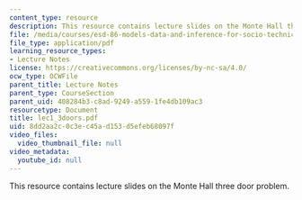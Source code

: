 ```yaml
---
content_type: resource
description: This resource contains lecture slides on the Monte Hall three door problem.
file: /media/courses/esd-86-models-data-and-inference-for-socio-technical-systems-spring-2007/8dd2aa2c0c3ec45ad153d5efeb68097f_lec1_3doors.pdf
file_type: application/pdf
learning_resource_types:
- Lecture Notes
license: https://creativecommons.org/licenses/by-nc-sa/4.0/
ocw_type: OCWFile
parent_title: Lecture Notes
parent_type: CourseSection
parent_uid: 408284b3-c8ad-9249-a559-1fe4db109ac3
resourcetype: Document
title: lec1_3doors.pdf
uid: 8dd2aa2c-0c3e-c45a-d153-d5efeb68097f
video_files:
  video_thumbnail_file: null
video_metadata:
  youtube_id: null
---
```

This resource contains lecture slides on the Monte Hall three door problem.